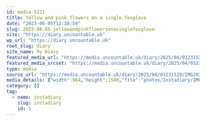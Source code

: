 ```yaml
---
id: media-5221
title: Yellow and pink flowers on a single foxglove
date: "2023-06-05T12:38:59"
slug: 2023-06-05-yellowandpinkflowersonasinglefoxglove
site: "https://diary.uncountable.uk"
wp_url: "https://diary.uncountable.uk"
root_slug: diary
site_name: My Diary
featured_media_url: "https://media.uncountable.uk/diary/2025/04/03231520/IMG20230605133859-edited.webp"
featured_media_srcset: "https://media.uncountable.uk/diary/2025/04/03231520/IMG20230605133859-edited-182x300.webp 182w, https://media.uncountable.uk/diary/2025/04/03231520/IMG20230605133859-edited-622x1024.webp 622w, https://media.uncountable.uk/diary/2025/04/03231520/IMG20230605133859-edited-150x150.webp 150w, https://media.uncountable.uk/diary/2025/04/03231520/IMG20230605133859-edited-389x640.webp 389w, https://media.uncountable.uk/diary/2025/04/03231520/IMG20230605133859-edited.webp 964w"
type: media
source_url: "https://media.uncountable.uk/diary/2025/04/03231520/IMG20230605133859-edited.webp"
media_details: {"width":964,"height":1586,"file":"photos/Instadiary/IMG20230605133859-edited.webp","filesize":168680,"sizes":{"medium":{"file":"IMG20230605133859-edited-182x300.webp","width":182,"height":300,"filesize":21852,"mime_type":"image/webp","source_url":"https://media.uncountable.uk/diary/2025/04/03231520/IMG20230605133859-edited-182x300.webp"},"large":{"file":"IMG20230605133859-edited-622x1024.webp","width":622,"height":1024,"filesize":191802,"mime_type":"image/webp","source_url":"https://media.uncountable.uk/diary/2025/04/03231520/IMG20230605133859-edited-622x1024.webp"},"thumbnail":{"file":"IMG20230605133859-edited-150x150.webp","width":150,"height":150,"filesize":10040,"mime_type":"image/webp","source_url":"https://media.uncountable.uk/diary/2025/04/03231520/IMG20230605133859-edited-150x150.webp"},"mobwidth":{"file":"IMG20230605133859-edited-389x640.webp","width":389,"height":640,"filesize":90220,"mime_type":"image/webp","source_url":"https://media.uncountable.uk/diary/2025/04/03231520/IMG20230605133859-edited-389x640.webp"},"full":{"file":"IMG20230605133859-edited.webp","width":964,"height":1586,"mime_type":"image/webp","source_url":"https://media.uncountable.uk/diary/2025/04/03231520/IMG20230605133859-edited.webp"}},"image_meta":{"aperture":"0","credit":"","camera":"","caption":"","created_timestamp":"0","copyright":"","focal_length":"0","iso":"0","shutter_speed":"0","title":"","orientation":"0","keywords":[]}}
category: []
tag:
  - name: instadiary
    slug: instadiary
    id: 5
---
```


